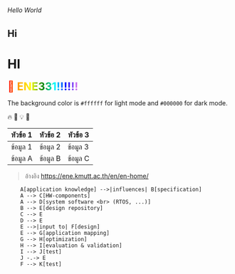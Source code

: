 ###### Hello World
## Hi
# HI

<span style="background: linear-gradient(to right, red, orange, yellow, green, cyan, blue, violet);
-webkit-background-clip: text;
color: transparent;
font-weight: bold;
font-size: 24px;">
🌈 ENE331!!!!!!
</span>


The background color is `#ffffff` for light mode and `#000000` for dark mode.

🔥 🚀 💡 🎉


| หัวข้อ 1  | หัวข้อ 2  | หัวข้อ 3  |
|-----------|-----------|-----------|
| ข้อมูล 1  | ข้อมูล 2  | ข้อมูล 3  |
| ข้อมูล A  | ข้อมูล B  | ข้อมูล C  |


> อ้างอิง https://ene.kmutt.ac.th/en/en-home/

```graph TD;
    A[application knowledge] -->|influences| B[specification]
    A --> C[HW-components]
    A --> D[system software <br> (RTOS, ...)]
    B --> E[design repository]
    C --> E
    D --> E
    E -->|input to| F[design]
    E --> G[application mapping]
    G --> H[optimization]
    H --> I[evaluation & validation]
    I --> J[test]
    J -.-> E
    F --> K[test]




